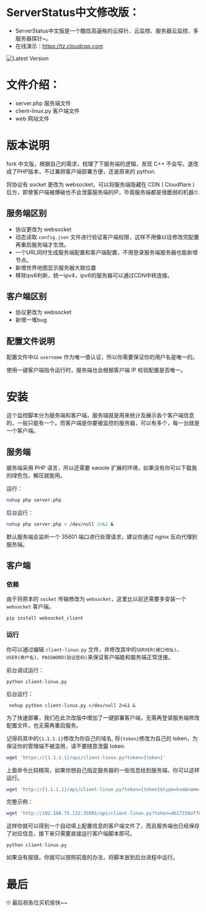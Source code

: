 # ServerStatus中文修改版：   

* ServerStatus中文版是一个酷炫高逼格的云探针、云监控、服务器云监控、多服务器探针~。
* 在线演示：https://tz.cloudcpp.com    




![Latest Version](http://dl.cpp.la/Archive/serverstatus.png)

# 文件介绍：


* server.php              服务端文件
* client-linux.py        客户端文件
* web                         网站文件  




# 版本说明

fork 中文版，根据自己的需求，梳理了下服务端的逻辑，发现 C++ 不会写。遂改成了PHP版本，不过兼顾客户端部署方便，还是原来的 python.

将协议有 socket 更改为 websocket，可以将服务端隐藏在 CDN ( Cloudflare ) 后方，即使客户端被爆破也不会泄露服务端的IP，毕竟服务端都是很脆弱的机器🙄.



## 服务端区别

- 协议更改为 websocket
- 动态读取 `config.json` 文件进行验证客户端权限，这样不用像以往修改完配置再重启服务端才生效。
- 一个URL同时生成服务端配置和客户端配置，不用登录服务端服务器也能新增节点。
- 新增世界地图显示服务器大致位置
- 移除ipv6判断，统一ipv4，ipv6的服务器可以通过CDN中转连接。



## 客户端区别

- 协议更改为 websocket
- 新增一堆bug



## 配置文件说明

配置文件中以 `username` 作为唯一值认证，所以你需要保证你的用户名是唯一的。

使用一键客户端指令运行时，服务端也会根据客户端 IP 校验配置是否唯一。



# 安装

这个监控脚本分为服务端和客户端，服务端就是用来统计及展示各个客户端信息的，一般只能有一个。而客户端是你要被监控的服务器，可以有多个，每一台就是一个客户端。



## 服务端

服务端采用 PHP 语言，所以还需要 swoole 扩展的环境，如果没有你可以下载我的绿色包，解压就能用。

运行：

```bash
nohup php server.php
```

后台运行：

```bash
nohup php server.php > /dev/null 2>&1 &
```

默认服务端会监听一个 35601 端口进行处理请求，建议你通过 nginx 反向代理到服务端。





## 客户端

### 依赖

由于将原本的 `socket` 传输修改为 `websocket`，这里比以前还需要多安装一个 `websocket` 客户端。

```
pip install websocket_client
```

### 运行

你可以通过编辑 `client-linux.py` 文件，并修改其中的`SERVER(接口地址)`、`USER(用户名)`、`PASSWORD(验证密码)`来保证客户端能和服务端正常连接。

前台调试运行：

```
python client-linux.py
```

后台运行：

```
 nohup python client-linux.py >/dev/null 2>&1 &
```

为了快速部署，我们在此次改版中增加了一键部署客户端，无需再登录服务端修改配置文件，也无需再重启服务。

记得将其中的`{1.1.1.1}`修改为你自己的域名, 将`{token}`修改为自己的 token，为保证你的管理端不被滥用，请不要随意泄露 token.

```bash
wget 'https://{1.1.1.1}/api/client-linux.py?token={token}'
```

上面命令比较精简，如果你想自己指定服务器的一些信息给到服务端，你可以这样运行。

```bash
wget 'http://{1.1.1.1}/api/client-linux.py?token={token}&type=kvm&name=HKVPS&location=HongKong' -O 'lient-linux.py'
```

完整示例：

```bash
wget 'http://192.168.75.132:35601/api/client-linux.py?token=db17150af7885e987d8bcdb791d7a824&type=kvm&name=HKVPS&location=HongKong' -O 'client-linux.py'
```

这样你就可以得到一个自动填上配置信息的客户端文件了，而且服务端也已经保存了对应信息，接下来只需要直接运行客户端脚本即可。

```
python client-linux.py
```

如果没有报错，你就可以按照前面的办法，将脚本放到后台进程中运行。



# 最后

🙄 最后祝各位买机愉快~~